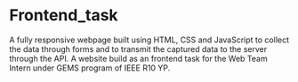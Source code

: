 # Frontend_task
A fully responsive webpage built using HTML, CSS and JavaScript to collect the data through forms and to transmit the captured data to the server through the API.
A website build as an frontend task for the Web Team Intern under GEMS program of IEEE R10 YP.

